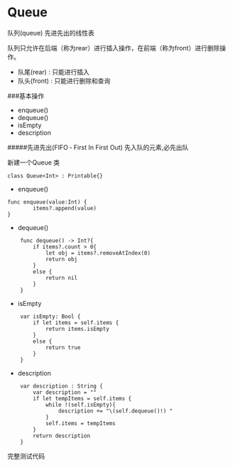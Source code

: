 # Queue

队列(queue) 先进先出的线性表

队列只允许在后端（称为rear）进行插入操作，在前端（称为front）进行删除操作。


- 队尾(rear) : 只能进行插入
- 队头(front) : 只能进行删除和查询

###基本操作
- enqueue()
- dequeue()
- isEmpty
- description

#####先进先出(FIFO ‐ First In First Out) 先入队的元素,必先出队

新建一个Queue 类

```
class Queue<Int> : Printable{}
```
- enqueue()
```
func enqueue(value:Int) {
        items?.append(value)
}
```

- dequeue()
```
    func dequeue() -> Int?{
        if items?.count > 0{
            let obj = items?.removeAtIndex(0)
            return obj
        }
        else {
            return nil
        }
    }
```

- isEmpty
```
    var isEmpty: Bool {
        if let items = self.items {
            return items.isEmpty
        }
        else {
            return true
        }
    }
```
- description
```
    var description : String {
        var description = ""
        if let tempItems = self.items {
            while !(self.isEmpty){
                description += "\(self.dequeue()!) "
            }
            self.items = tempItems
        }
        return description
    }
```
完整测试代码


